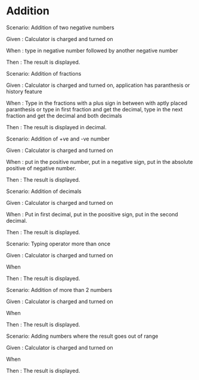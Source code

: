 # Addition

Scenario: Addition of two negative numbers
  
  Given : Calculator is charged and turned on

  When : type in negative number followed by another negative number
  
  Then : The result is displayed.

Scenario: Addition of fractions
  
  Given  : Calculator is charged and turned on, application has 
  paranthesis or history feature
  
  When : Type in the fractions with a plus sign in between with 
  aptly placed paranthesis or type in first fraction and get the 
  decimal, type in the next fraction and get the decimal and both 
  decimals
  
  Then : The result is displayed in decimal.
  
  Scenario: Addition of +ve and -ve number
  
  Given  : Calculator is charged and turned on
  
  When : put in the positive number, put in a negative sign, put in 
  the absolute positive of negative number.
  
  Then : The result is displayed.
  
  Scenario: Addition of decimals
  
  Given  : Calculator is charged and turned on
  
  When : Put in first decimal, put in the poositive sign, put in the second 
  decimal.
  
  Then : The result is displayed.
  
  Scenario: Typing operator more than once
  
  Given  : Calculator is charged and turned on
  
  When
  
  Then : The result is displayed.
  
  Scenario:  Addition of more than 2 numbers
  
  Given  : Calculator is charged and turned on
  
  When
  
  Then : The result is displayed.
  
  Scenario: Adding numbers where the result goes out of range
  
  Given  : Calculator is charged and turned on
  
  When
  
  Then : The result is displayed.
